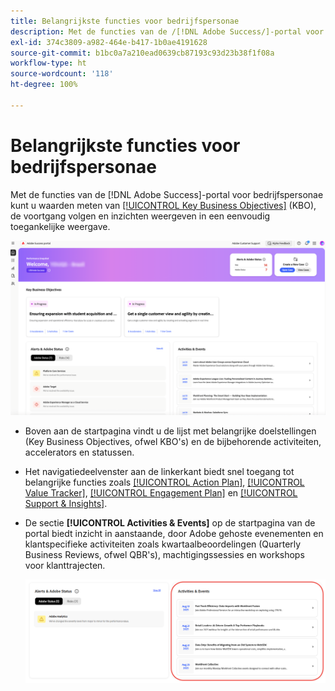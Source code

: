```yaml
---
title: Belangrijkste functies voor bedrijfspersonae
description: Met de functies van de /[!DNL Adobe Success/]-portal voor bedrijfspersonae kunt u de waarde meten op basis van belangrijke bedrijfsdoelstellingen, de voortgang volgen en inzichten bieden in een eenvoudig toegankelijk overzicht.
exl-id: 374c3809-a982-464e-b417-1b0ae4191628
source-git-commit: b1bc0a7a210ead0639cb87193c93d23b38f1f08a
workflow-type: ht
source-wordcount: '118'
ht-degree: 100%

---
```


# Belangrijkste functies voor bedrijfspersonae

Met de functies van de [!DNL Adobe Success]-portal voor bedrijfspersonae kunt u waarden meten van [[!UICONTROL Key Business Objectives]](/help/adobe-success-portal/business-persona/key-business-objectives.md) (KBO), de voortgang volgen en inzichten weergeven in een eenvoudig toegankelijke weergave.

![adobe-success-portal-for-business-persona-overview](/help/adobe-success-portal/assets/overview-and-business-persona-overview.png)

* Boven aan de startpagina vindt u de lijst met belangrijke doelstellingen (Key Business Objectives, ofwel KBO&#39;s) en de bijbehorende activiteiten, accelerators en statussen.
* Het navigatiedeelvenster aan de linkerkant biedt snel toegang tot belangrijke functies zoals [[!UICONTROL Action Plan]](/help/adobe-success-portal/business-persona/action-plan.md), [[!UICONTROL Value Tracker]](/help/adobe-success-portal/business-persona/value-tracker.md), [[!UICONTROL Engagement Plan]](/help/adobe-success-portal/business-persona/engagement-plan.md) en [[!UICONTROL Support & Insights]](/help/adobe-success-portal/technical-persona/support-and-insights/support-and-insights-overview.md).
* De sectie **[!UICONTROL Activities & Events]** op de startpagina van de portal biedt inzicht in aanstaande, door Adobe gehoste evenementen en klantspecifieke activiteiten zoals kwartaalbeoordelingen (Quarterly Business Reviews, ofwel QBR&#39;s), machtigingssessies en workshops voor klanttrajecten.

  ![activities-and-events](/help/adobe-success-portal/assets/activities-and-events.png)
